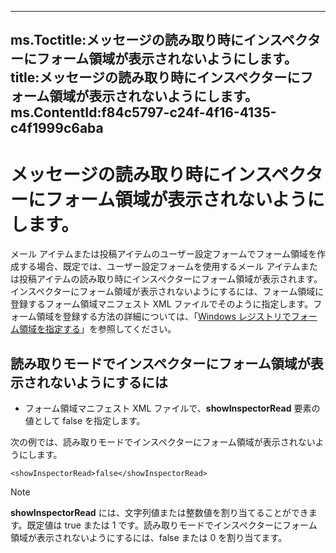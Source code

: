 

---
ms.Toctitle:メッセージの読み取り時にインスペクターにフォーム領域が表示されないようにします。
title:メッセージの読み取り時にインスペクターにフォーム領域が表示されないようにします。
ms.ContentId:f84c5797-c24f-4f16-4135-c4f1999c6aba
---
# メッセージの読み取り時にインスペクターにフォーム領域が表示されないようにします。




メール アイテムまたは投稿アイテムのユーザー設定フォームでフォーム領域を作成する場合、既定では、ユーザー設定フォームを使用するメール アイテムまたは投稿アイテムの読み取り時にインスペクターにフォーム領域が表示されます。インスペクターにフォーム領域が表示されないようにするには、フォーム領域に登録するフォーム領域マニフェスト XML ファイルでそのように指定します。フォーム領域を登録する方法の詳細については、「[Windows レジストリでフォーム領域を指定する](0de3fcb1-b357-8300-c943-9a5a788d4976.md)」を参照してください。

## 読み取りモードでインスペクターにフォーム領域が表示されないようにするには

- フォーム領域マニフェスト XML ファイルで、**showInspectorRead** 要素の値として false を指定します。

次の例では、読み取りモードでインスペクターにフォーム領域が表示されないようにします。

```sourcecode
<showInspectorRead>false</showInspectorRead>
```


>[!NOTE]
>**showInspectorRead** には、文字列値または整数値を割り当てることができます。既定値は true または 1 です。読み取りモードでインスペクターにフォーム領域が表示されないようにするには、false または 0 を割り当てます。







